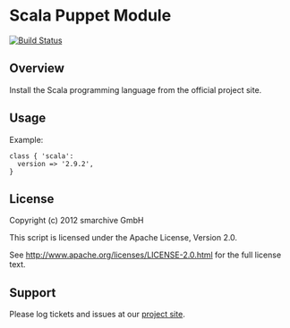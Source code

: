 Scala Puppet Module
====================

[![Build Status](https://secure.travis-ci.org/smarchive/puppet-scala.png)](http://travis-ci.org/smarchive/puppet-scala)

Overview
--------

Install the Scala programming language from the official project site.

Usage
-----

Example:

    class { 'scala':
      version => '2.9.2',
    }

License
-------

Copyright (c) 2012 smarchive GmbH

This script is licensed under the Apache License, Version 2.0.

See http://www.apache.org/licenses/LICENSE-2.0.html for the full license text.


Support
-------

Please log tickets and issues at our [project site](https://github.com/smarchive/puppet-scala/issues).
